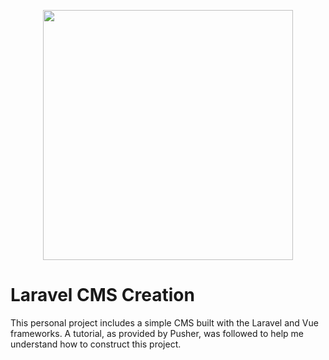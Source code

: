 <p align="center"><a href="https://laravel.com" target="_blank"><img src="https://raw.githubusercontent.com/laravel/art/master/logo-lockup/5%20SVG/2%20CMYK/1%20Full%20Color/laravel-logolockup-cmyk-red.svg" width="400"></a></p>
<h1>Laravel CMS Creation</h1>
<p>This personal project includes a simple CMS built with the Laravel and Vue frameworks. A tutorial, as provided by Pusher, was followed to help me understand how to construct this project.</p>

